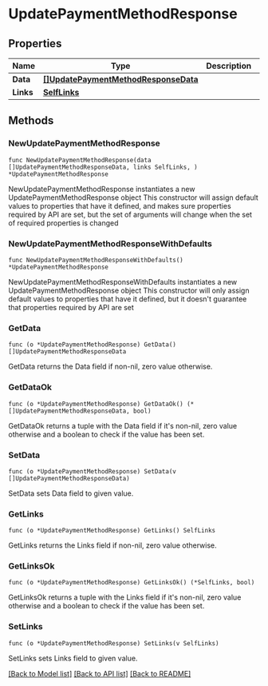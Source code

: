 # UpdatePaymentMethodResponse

## Properties

Name | Type | Description | Notes
------------ | ------------- | ------------- | -------------
**Data** | [**[]UpdatePaymentMethodResponseData**](UpdatePaymentMethodResponseData.md) |  | 
**Links** | [**SelfLinks**](SelfLinks.md) |  | 

## Methods

### NewUpdatePaymentMethodResponse

`func NewUpdatePaymentMethodResponse(data []UpdatePaymentMethodResponseData, links SelfLinks, ) *UpdatePaymentMethodResponse`

NewUpdatePaymentMethodResponse instantiates a new UpdatePaymentMethodResponse object
This constructor will assign default values to properties that have it defined,
and makes sure properties required by API are set, but the set of arguments
will change when the set of required properties is changed

### NewUpdatePaymentMethodResponseWithDefaults

`func NewUpdatePaymentMethodResponseWithDefaults() *UpdatePaymentMethodResponse`

NewUpdatePaymentMethodResponseWithDefaults instantiates a new UpdatePaymentMethodResponse object
This constructor will only assign default values to properties that have it defined,
but it doesn't guarantee that properties required by API are set

### GetData

`func (o *UpdatePaymentMethodResponse) GetData() []UpdatePaymentMethodResponseData`

GetData returns the Data field if non-nil, zero value otherwise.

### GetDataOk

`func (o *UpdatePaymentMethodResponse) GetDataOk() (*[]UpdatePaymentMethodResponseData, bool)`

GetDataOk returns a tuple with the Data field if it's non-nil, zero value otherwise
and a boolean to check if the value has been set.

### SetData

`func (o *UpdatePaymentMethodResponse) SetData(v []UpdatePaymentMethodResponseData)`

SetData sets Data field to given value.


### GetLinks

`func (o *UpdatePaymentMethodResponse) GetLinks() SelfLinks`

GetLinks returns the Links field if non-nil, zero value otherwise.

### GetLinksOk

`func (o *UpdatePaymentMethodResponse) GetLinksOk() (*SelfLinks, bool)`

GetLinksOk returns a tuple with the Links field if it's non-nil, zero value otherwise
and a boolean to check if the value has been set.

### SetLinks

`func (o *UpdatePaymentMethodResponse) SetLinks(v SelfLinks)`

SetLinks sets Links field to given value.



[[Back to Model list]](../README.md#documentation-for-models) [[Back to API list]](../README.md#documentation-for-api-endpoints) [[Back to README]](../README.md)


